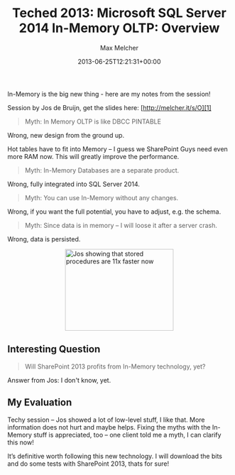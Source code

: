 ﻿---
title: 'Teched 2013: Microsoft SQL Server 2014 In-Memory OLTP: Overview'
author: Max Melcher
aliases:
   - "/post/2013-06-25-teched-2013-microsoft-sql-server-2014-in-memory-oltp-overview/"
2013: "06"
type: post
date: 2013-06-25T12:21:31+00:00
url: /2013/06/teched-2013-microsoft-sql-server-2014-in-memory-oltp-overview/
yourls_shorturl:
  - http://melcher.it/s/R
categories:
  - TechEd

---
In-Memory is the big new thing - here are my notes from the session!

<!--more-->

Session by Jos de Bruijn, get the slides here: [http://melcher.it/s/O][1]

> Myth: In Memory OLTP is like DBCC PINTABLE

Wrong, new design from the ground up.

Hot tables have to fit into Memory – I guess we SharePoint Guys need even more RAM now. This will greatly improve the performance.

> Myth: In-Memory Databases are a separate product.

Wrong, fully integrated into SQL Server 2014.

> Myth: You can use In-Memory without any changes.

Wrong, if you want the full potential, you have to adjust, e.g. the schema.

> Myth: Since data is in memory – I will loose it after a server crash.

Wrong, data is persisted.

[<img style="background-image: none; float: none; padding-top: 0px; padding-left: 0px; margin-left: auto; display: block; padding-right: 0px; margin-right: auto; border: 0px;" title="Jos showing that stored procedures are 11x faster now" alt="Jos showing that stored procedures are 11x faster now" src="http://melcher.it/wp-content/uploads/2013-06-25T14-15-20_0_thumb.jpg" width="244" height="184" border="0" />][2]

## Interesting Question

> Will SharePoint 2013 profits from In-Memory technology, yet?

Answer from Jos: I don't know, yet.

## My Evaluation

Techy session – Jos showed a lot of low-level stuff, I like that. More information does not hurt and maybe helps. Fixing the myths with the In-Memory stuff is appreciated, too – one client told me a myth, I can clarify this now!

It’s definitive worth following this new technology. I will download the bits and do some tests with SharePoint 2013, thats for sure!

 [1]: http://melcher.it/s/O "http://melcher.it/s/O"
 [2]: http://melcher.it/wp-content/uploads/2013-06-25T14-15-20_0.jpg
